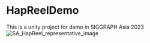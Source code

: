 # HapReelDemo
This is a unity project for demo in SIGGRAPH Asia 2023
![SA_HapReel_representative_image](https://github.com/Dadadadarow/HapReelDemo/assets/63149547/104a8c04-3879-493f-a700-5a1a88efae4d)

